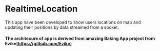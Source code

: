 # RealtimeLocation

This app have been developed to show users locations on map and updating their positions by data streamed from a socket.

#### The architecure of app is derived from amazing Baking App project from  Ezike[https://github.com/Ezike]
